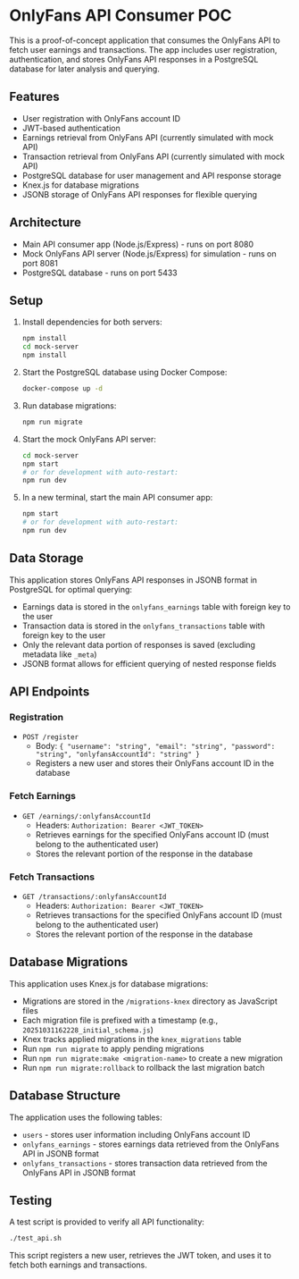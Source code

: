 # OnlyFans API Consumer POC

This is a proof-of-concept application that consumes the OnlyFans API to fetch user earnings and transactions. The app includes user registration, authentication, and stores OnlyFans API responses in a PostgreSQL database for later analysis and querying.

## Features

- User registration with OnlyFans account ID
- JWT-based authentication
- Earnings retrieval from OnlyFans API (currently simulated with mock API)
- Transaction retrieval from OnlyFans API (currently simulated with mock API)
- PostgreSQL database for user management and API response storage
- Knex.js for database migrations
- JSONB storage of OnlyFans API responses for flexible querying

## Architecture

- Main API consumer app (Node.js/Express) - runs on port 8080
- Mock OnlyFans API server (Node.js/Express) for simulation - runs on port 8081
- PostgreSQL database - runs on port 5433

## Setup

1. Install dependencies for both servers:
   ```bash
   npm install
   cd mock-server
   npm install
   ```

2. Start the PostgreSQL database using Docker Compose:
   ```bash
   docker-compose up -d
   ```

3. Run database migrations:
   ```bash
   npm run migrate
   ```

4. Start the mock OnlyFans API server:
   ```bash
   cd mock-server
   npm start
   # or for development with auto-restart:
   npm run dev
   ```

5. In a new terminal, start the main API consumer app:
   ```bash
   npm start
   # or for development with auto-restart:
   npm run dev
   ```

## Data Storage

This application stores OnlyFans API responses in JSONB format in PostgreSQL for optimal querying:

- Earnings data is stored in the `onlyfans_earnings` table with foreign key to the user
- Transaction data is stored in the `onlyfans_transactions` table with foreign key to the user
- Only the relevant data portion of responses is saved (excluding metadata like `_meta`)
- JSONB format allows for efficient querying of nested response fields

## API Endpoints

### Registration
- `POST /register`
  - Body: `{ "username": "string", "email": "string", "password": "string", "onlyfansAccountId": "string" }`
  - Registers a new user and stores their OnlyFans account ID in the database

### Fetch Earnings
- `GET /earnings/:onlyfansAccountId`
  - Headers: `Authorization: Bearer <JWT_TOKEN>`
  - Retrieves earnings for the specified OnlyFans account ID (must belong to the authenticated user)
  - Stores the relevant portion of the response in the database

### Fetch Transactions
- `GET /transactions/:onlyfansAccountId`
  - Headers: `Authorization: Bearer <JWT_TOKEN>`
  - Retrieves transactions for the specified OnlyFans account ID (must belong to the authenticated user)
  - Stores the relevant portion of the response in the database

## Database Migrations

This application uses Knex.js for database migrations:

- Migrations are stored in the `/migrations-knex` directory as JavaScript files
- Each migration file is prefixed with a timestamp (e.g., `20251031162228_initial_schema.js`)
- Knex tracks applied migrations in the `knex_migrations` table
- Run `npm run migrate` to apply pending migrations
- Run `npm run migrate:make <migration-name>` to create a new migration
- Run `npm run migrate:rollback` to rollback the last migration batch

## Database Structure

The application uses the following tables:
- `users` - stores user information including OnlyFans account ID
- `onlyfans_earnings` - stores earnings data retrieved from the OnlyFans API in JSONB format
- `onlyfans_transactions` - stores transaction data retrieved from the OnlyFans API in JSONB format

## Testing

A test script is provided to verify all API functionality:
```bash
./test_api.sh
```

This script registers a new user, retrieves the JWT token, and uses it to fetch both earnings and transactions.